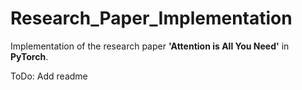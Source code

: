 # Research_Paper_Implementation
Implementation of the research paper **'Attention is All You Need'** in **PyTorch**.

ToDo: Add readme
